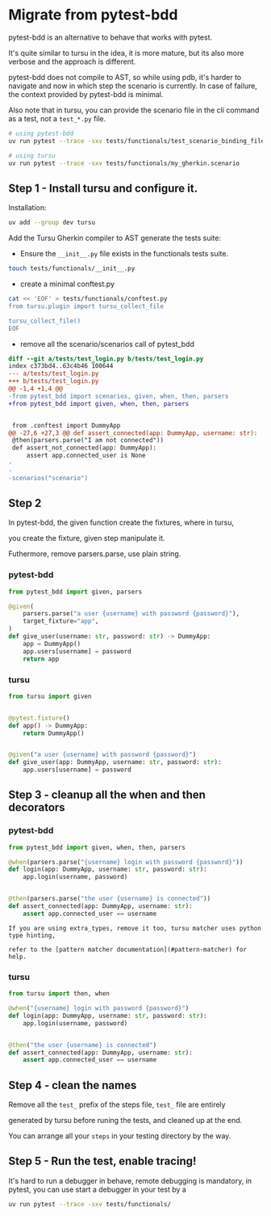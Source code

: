 # Migrate from pytest-bdd

pytest-bdd is an alternative to behave that works with pytest.

It's quite similar to tursu in the idea, it is more mature, but
its also more verbose and the approach is different.

pytest-bdd does not compile to AST, so while using pdb, it's harder to navigate
and now in which step the scenario is currently. In case of failure, the context
provided by pytest-bdd is minimal.

Also note that in tursu, you can provide the scenario file in the cli command
as a test, not a `test_*.py` file.

```bash
# using pytest-bdd
uv run pytest --trace -sxv tests/functionals/test_scenario_binding_file.py

# using tursu
uv run pytest --trace -sxv tests/functionals/my_gherkin.scenario
```

## Step 1 - Install tursu and configure it.

Installation:

```bash
uv add --group dev tursu
```

Add the Tursu Gherkin compiler to AST generate the tests suite:

- Ensure the `__init__.py` file exists in the functionals tests suite.

```bash
touch tests/functionals/__init__.py
```

- create a minimal conftest.py

```bash
cat << 'EOF' > tests/functionals/conftest.py
from tursu.plugin import tursu_collect_file

tursu_collect_file()
EOF
```

- remove all the scenario/scenarios call of pytest_bdd

```diff
diff --git a/tests/test_login.py b/tests/test_login.py
index c373bd4..63c4b46 100644
--- a/tests/test_login.py
+++ b/tests/test_login.py
@@ -1,4 +1,4 @@
-from pytest_bdd import scenarios, given, when, then, parsers
+from pytest_bdd import given, when, then, parsers


 from .conftest import DummyApp
@@ -27,6 +27,3 @@ def assert_connected(app: DummyApp, username: str):
 @then(parsers.parse("I am not connected"))
 def assert_not_connected(app: DummyApp):
     assert app.connected_user is None
-
-
-scenarios("scenario")
```

## Step 2

In pytest-bdd, the given function create the fixtures, where in tursu,

you create the fixture, given step manipulate it.

Futhermore, remove parsers.parse, use plain string.


### pytest-bdd

```python
from pytest_bdd import given, parsers

@given(
    parsers.parse("a user {username} with password {password}"),
    target_fixture="app",
)
def give_user(username: str, password: str) -> DummyApp:
    app = DummyApp()
    app.users[username] = password
    return app

```

### tursu

```python
from tursu import given


@pytest.fixture()
def app() -> DummyApp:
    return DummyApp()


@given("a user {username} with password {password}")
def give_user(app: DummyApp, username: str, password: str):
    app.users[username] = password
```


## Step 3 - cleanup all the when and then decorators


### pytest-bdd

```python
from pytest_bdd import given, when, then, parsers

@when(parsers.parse("{username} login with password {password}"))
def login(app: DummyApp, username: str, password: str):
    app.login(username, password)


@then(parsers.parse("the user {username} is connected"))
def assert_connected(app: DummyApp, username: str):
    assert app.connected_user == username
```

```{note}
If you are using extra_types, remove it too, tursu matcher uses python type hinting,

refer to the [pattern matcher documentation](#pattern-matcher) for help.
```

### tursu

```python
from tursu import then, when

@when("{username} login with password {password}")
def login(app: DummyApp, username: str, password: str):
    app.login(username, password)


@then("the user {username} is connected")
def assert_connected(app: DummyApp, username: str):
    assert app.connected_user == username
```

## Step 4 - clean the names

Remove all the `test_` prefix of the steps file, `test_` file are entirely

generated by tursu before runing the tests, and cleaned up at the end.

You can arrange all your `steps` in your testing directory by the way.


## Step 5 - Run the test, enable tracing!

It's hard to run a debugger in behave, remote debugging is mandatory,
in pytest, you can use start a debugger in your test by a

```bash
uv run pytest --trace -sxv tests/functionals/
```
